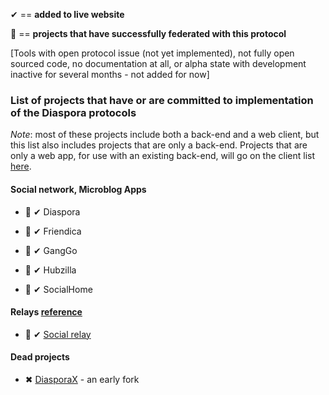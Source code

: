 &#10004; == **added to live website**

🎉 == **projects that have successfully federated with this protocol**

[Tools with open protocol issue (not yet implemented), not fully open sourced code, no documentation at all, or alpha state with development inactive for several months - not added for now]

### List of projects that have or are committed to implementation of the Diaspora protocols

*Note*: most of these projects include both a back-end and a web client, but this list also includes projects that are only a back-end. Projects that are only a web app, for use with an existing back-end, will go on the client list [here](https://gitlab.com/fediverse/fediverse.gitlab.io/wikis/watchlist-for-client-apps).

#### Social network, Microblog Apps

* 🎉 &#10004; Diaspora

* 🎉 &#10004; Friendica

* 🎉 &#10004; GangGo

* 🎉 &#10004; Hubzilla

* 🎉 &#10004; SocialHome

#### Relays [reference](https://github.com/distributopia/fediverse-relays)

* 🎉 &#10004; [Social relay](https://github.com/jaywink/social-relay)

#### Dead projects

* &#10006; [DiasporaX](https://web.archive.org/web/20110902050024/http://diaspora-x.com:80/) - an early fork 